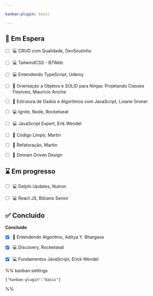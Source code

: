 ```yaml
---

kanban-plugin: basic

---
```


## 🤚 Em Espera

- [ ] 💻 CRUD com Qualidade, DevSoutinho
- [ ] 💻 TailwindCSS - B7Web
- [ ] 💻 Entendendo TypeScript, Udemy
- [ ] 📖 Orientação a Objetos e SOLID para Ninjas: Projetando Classes Flexíveis, Mauricio Aniche
- [ ] 📖 Estrutura de Dados e Algoritmos com JavaScript, Loiane Groner
- [ ] 💻 Ignite, Node, Rocketseat
- [ ] 💻 JavaScript Expert, Erik Wendel
- [ ] 📖 Código Limpo, Martin
- [ ] 📖 Refatoração, Martin
- [ ] 📖 Domain Driven Design


## ⌛ Em progresso

- [ ] 💻 Delphi Updates, Nutron
- [ ] 💻 React JS, Bibiano Senior


## ✅ Concluído

**Concluído**
- [x] 📖 Entendendo Algoritmo, Aditya Y. Bhargava
- [x] 💻 Discovery, Rocketseat
- [x] 💻 Fundamentos JavaScript, Erick Wendel




%% kanban:settings
```
{"kanban-plugin":"basic"}
```
%%